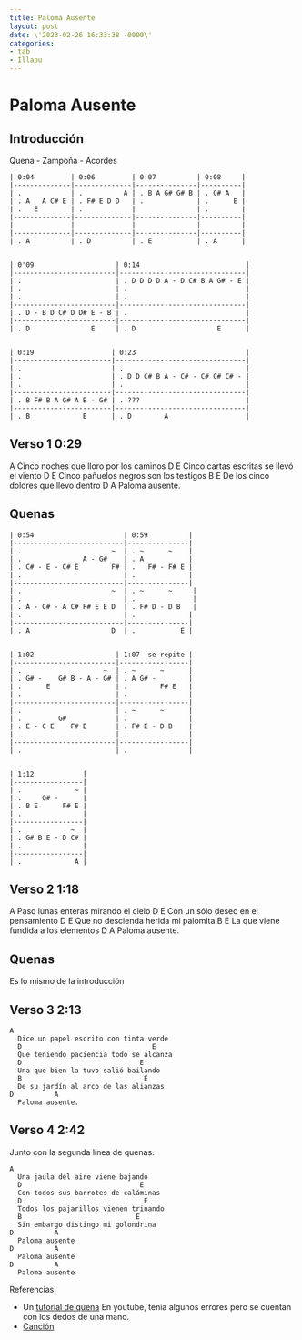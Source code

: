 ```yaml
---
title: Paloma Ausente
layout: post
date: \'2023-02-26 16:33:38 -0000\'
categories:
- tab
- Illapu
---
```



# Paloma Ausente

## Introducción

Quena - Zampoña - Acordes

~~~
| 0:04         | 0:06         | 0:07          | 0:08     |
|--------------|--------------|---------------|----------|
| .            | .          A | . B A G# G# B | . C# A   |
| . A   A C# E | . F# E D D   | .             | .      E |
| .   E        | .            |               | .        |
|--------------|--------------|---------------|----------|
|              |              |               |          |
|--------------|--------------|---------------|----------|
| . A          | . D          | . E           | . A      |


| 0'09                    | 0:14                          |
|-------------------------|-------------------------------|
| .                       | . D D D D A - D C# B A G# - E |
| .                       | .                             |
| .                       | .                             |
|-------------------------|-------------------------------|
| . D - B D C# D D# E - B | .                             |
|-------------------------|-------------------------------|
| . D               E     | . D                    E      |


| 0:19                   | 0:23                           |
|------------------------|--------------------------------|
| .                      | .                              |
| .                      | . D D C# B A - C# - C# C# C# - |
| .                      | .                              |
|------------------------|--------------------------------|
| . B F# B A G# A B - G# | . ???                          |
|------------------------|--------------------------------|
| . B             E      | . D        A                   |
~~~


## Verso 1 0:29

A
  Cinco noches que lloro por los caminos
  D                                 E
  Cinco cartas escritas se llevó el viento
  D                                E
  Cinco pañuelos negros son los testigos
  B                              E
  De los cinco dolores que llevo dentro
D          A
  Paloma ausente.


## Quenas

~~~
| 0:54                      | 0:59          |
|---------------------------|---------------|
| .                      ~  | . ~      ~    |
| .               A - G#    | . A           |
| . C# - E - C# E        F# | .   F# - F# E |
| .                         | .             |
|---------------------------|---------------|
| .                      ~  | . ~      ~     |
| .                         | .              |
| . A - C# - A C# F# E E D  | . F# D - D B   |
| .                         | .             |
|---------------------------|---------------|
| . A                    D  | .           E |


| 1:02                    | 1:07  se repite |
|-------------------------|-----------------|
| .                    ~  | . ~      ~      |
| . G# -    G# B - A - G# | . A G# -        |
| .      E                | .        F# E   |
| .                       | .               |
|-------------------------|-----------------|
| .                       | . ~      ~      |
| .         G#            | .               |
| . E - C E    F# E       | . F# E - D B    |
| .                       | .               |
|-------------------------|-----------------|
| .                       | .               |


| 1:12            |
|-----------------|
| .             ~ |
| .     G# -      |
| . B E      F# E |
| .               |
|-----------------|
| .            ~  |
| . G# B E - D C# |
| .               |
|-----------------|
| .             A |
~~~

## Verso 2 1:18

A
  Paso lunas enteras mirando el cielo
  D                            E
  Con un sólo deseo en el pensamiento
  D                              E
  Que no descienda herida mi palomita
  B                              E
  La que viene fundida a los elementos
D          A
  Paloma ausente.


## Quenas

Es lo mismo de la introducción

## Verso 3 2:13

~~~
A
  Dice un papel escrito con tinta verde
  D                                E
  Que teniendo paciencia todo se alcanza
  D                             E
  Una que bien la tuvo salió bailando
  B                              E
  De su jardín al arco de las alianzas
D          A
  Paloma ausente.
~~~

## Verso 4 2:42

Junto con la segunda línea de quenas.

~~~
A
  Una jaula del aire viene bajando
  D                             E
  Con todos sus barrotes de caláminas
  D                              E
  Todos los pajarillos vienen trinando
  B                            E
  Sin embargo distingo mi golondrina
D          A
  Paloma ausente
D          A
  Paloma ausente
D          A
  Paloma ausente
~~~

Referencias:
- Un [tutorial de quena](https://www.youtube.com/watch?v=7G0VREzjlCE) En youtube, tenía algunos errores pero se cuentan con los dedos de una mano.
- [Canción]()
